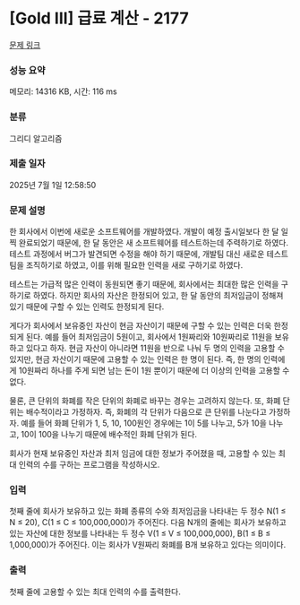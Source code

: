 # [Gold III] 급료 계산 - 2177 

[문제 링크](https://www.acmicpc.net/problem/2177) 

### 성능 요약

메모리: 14316 KB, 시간: 116 ms

### 분류

그리디 알고리즘

### 제출 일자

2025년 7월 1일 12:58:50

### 문제 설명

<p>한 회사에서 이번에 새로운 소프트웨어를 개발하였다. 개발이 예정 출시일보다 한 달 일찍 완료되었기 때문에, 한 달 동안은 새 소프트웨어를 테스트하는데 주력하기로 하였다. 테스트 과정에서 버그가 발견되면 수정을 해야 하기 때문에, 개발팀 대신 새로운 테스트팀을 조직하기로 하였고, 이를 위해 필요한 인력을 새로 구하기로 하였다.</p>

<p>테스트는 가급적 많은 인력이 동원되면 좋기 때문에, 회사에서는 최대한 많은 인력을 구하기로 하였다. 하지만 회사의 자산은 한정되어 있고, 한 달 동안의 최저임금이 정해져 있기 때문에 구할 수 있는 인력도 한정되게 된다.</p>

<p>게다가 회사에서 보유중인 자산이 현금 자산이기 때문에 구할 수 있는 인력은 더욱 한정되게 된다. 예를 들어 최저임금이 5원이고, 회사에서 1원짜리와 10원짜리로 11원을 보유하고 있다고 하자. 현금 자산이 아니라면 11원을 반으로 나눠 두 명의 인력을 고용할 수 있지만, 현금 자산이기 때문에 고용할 수 있는 인력은 한 명이 된다. 즉, 한 명의 인력에게 10원짜리 하나를 주게 되면 남는 돈이 1원 뿐이기 때문에 더 이상의 인력을 고용할 수 없다.</p>

<p>물론, 큰 단위의 화폐를 작은 단위의 화폐로 바꾸는 경우는 고려하지 않는다. 또, 화폐 단위는 배수적이라고 가정하자. 즉, 화폐의 각 단위가 다음으로 큰 단위를 나눈다고 가정하자. 예를 들어 화폐 단위가 1, 5, 10, 100원인 경우에는 1이 5를 나누고, 5가 10을 나누고, 10이 100을 나누기 때문에 배수적인 화폐 단위가 된다.</p>

<p>회사가 현재 보유중인 자산과 최저 임금에 대한 정보가 주어졌을 때, 고용할 수 있는 최대 인력의 수를 구하는 프로그램을 작성하시오.</p>

### 입력 

 <p>첫째 줄에 회사가 보유하고 있는 화폐 종류의 수와 최저임금을 나타내는 두 정수 N(1 ≤ N ≤ 20), C(1 ≤ C ≤ 100,000,000)가 주어진다. 다음 N개의 줄에는 회사가 보유하고 있는 자산에 대한 정보를 나타내는 두 정수 V(1 ≤ V ≤ 100,000,000), B(1 ≤ B ≤ 1,000,000)가 주어진다. 이는 회사가 V원짜리 화폐를 B개 보유하고 있다는 의미이다.</p>

### 출력 

 <p>첫째 줄에 고용할 수 있는 최대 인력의 수를 출력한다.</p>

